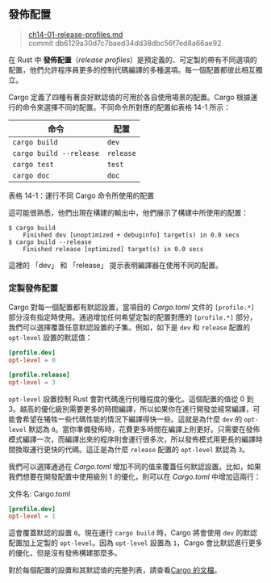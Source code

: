 ## 發佈配置

> [ch14-01-release-profiles.md](https://github.com/rust-lang/book/blob/master/second-edition/src/ch14-01-release-profiles.md)
> <br>
> commit db6129a30d7c7baed34dd38dbc56f7ed8a66ae92

在 Rust 中 **發佈配置**（*release profiles*）是預定義的、可定製的帶有不同選項的配置，他們允許程序員更多的控制代碼編譯的多種選項。每一個配置都彼此相互獨立。

Cargo 定義了四種有著良好默認值的可用於各自使用場景的配置。Cargo 根據運行的命令來選擇不同的配置。不同命令所對應的配置如表格 14-1 所示：

| 命令                 | 配置   |
|-------------------------|-----------|
| `cargo build`           | `dev`     |
| `cargo build --release` | `release` |
| `cargo test`            | `test`    |
| `cargo doc`             | `doc`     |

<span class="caption">表格 14-1：運行不同 Cargo 命令所使用的配置</span>

這可能很熟悉，他們出現在構建的輸出中，他們展示了構建中所使用的配置：

```text
$ cargo build
    Finished dev [unoptimized + debuginfo] target(s) in 0.0 secs
$ cargo build --release
    Finished release [optimized] target(s) in 0.0 secs
```

這裡的 「dev」 和 「release」 提示表明編譯器在使用不同的配置。

### 定製發佈配置

Cargo 對每一個配置都有默認設置，當項目的 *Cargo.toml* 文件的 `[profile.*]` 部分沒有指定時使用。通過增加任何希望定製的配置對應的 `[profile.*]` 部分，我們可以選擇覆蓋任意默認設置的子集。例如，如下是 `dev` 和 `release` 配置的 `opt-level` 設置的默認值：

```toml
[profile.dev]
opt-level = 0

[profile.release]
opt-level = 3
```

`opt-level` 設置控制 Rust 會對代碼進行何種程度的優化。這個配置的值從 0 到 3。越高的優化級別需要更多的時間編譯，所以如果你在進行開發並經常編譯，可能會希望在犧牲一些代碼性能的情況下編譯得快一些。這就是為什麼 `dev` 的 `opt-level` 默認為 `0`。當你準備發佈時，花費更多時間在編譯上則更好。只需要在發佈模式編譯一次，而編譯出來的程序則會運行很多次，所以發佈模式用更長的編譯時間換取運行更快的代碼。這正是為什麼 `release` 配置的 `opt-level` 默認為 `3`。

我們可以選擇通過在 *Cargo.toml* 增加不同的值來覆蓋任何默認設置。比如，如果我們想要在開發配置中使用級別 1 的優化，則可以在 *Cargo.toml* 中增加這兩行：

<span class="filename">文件名: Cargo.toml</span>

```toml
[profile.dev]
opt-level = 1
```

這會覆蓋默認的設置 `0`。現在運行 `cargo build` 時，Cargo 將會使用 `dev` 的默認配置加上定製的 `opt-level`。因為 `opt-level` 設置為 `1`，Cargo 會比默認進行更多的優化，但是沒有發佈構建那麼多。

對於每個配置的設置和其默認值的完整列表，請查看[Cargo 的文檔][cargodoc]。

[cargodoc]: http://doc.crates.io/